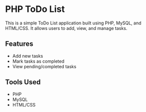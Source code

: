 # PHP ToDo List

This is a simple ToDo List application built using PHP, MySQL, and HTML/CSS. It allows users to add, view, and manage tasks.

## Features
- Add new tasks
- Mark tasks as completed
- View pending/completed tasks

## Tools Used
- PHP
- MySQL
- HTML/CSS

